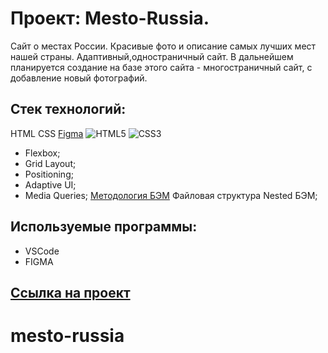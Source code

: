 # Проект: Mesto-Russia.
Сайт о местах России.
Красивые фото и описание самых лучших мест нашей страны.
Адаптивный,одностраничный сайт.
В дальнейшем планируется создание на базе этого сайта - многостраничный сайт, с добавление новый фотографий.

## Стек технологий:
 HTML CSS
 [Figma](https://img.shields.io/badge/figma-%23F24E1E.svg?style=for-the-badge&logo=figma&logoColor=white)
 ![HTML5](https://img.shields.io/badge/html5-%23E34F26.svg?style=for-the-badge&logo=html5&logoColor=white)
 ![CSS3](https://img.shields.io/badge/css3-%231572B6.svg?style=for-the-badge&logo=css3&logoColor=white)
  - Flexbox;
  - Grid Layout;
  - Positioning;
  - Adaptive UI;
  - Media Queries;
 [Методология БЭМ](https://ru.bem.info/methodology/)
 Файловая структура Nested БЭМ;

## Используемые программы:
- VSCode
- FIGMA

## [Ссылка на проект](https://alexpozdniak.github.io/Mesto-Russia/)

# mesto-russia
